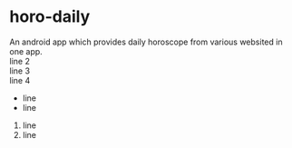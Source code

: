 # horo-daily
An android app which provides daily horoscope from various websited in one app.\
line 2 <br>
line 3\
line 4
- line
- line
1. line
2. line
